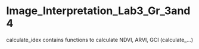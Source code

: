 # Image_Interpretation_Lab3_Gr_3and4




calculate_idex contains functions to calculate NDVI, ARVI, GCI (calculate_...)

